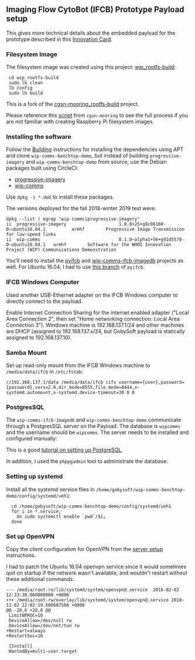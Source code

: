 ## Imaging Flow CytoBot (IFCB) Prototype Payload setup

This gives more technical details about the embedded payload for the prototype described in this [Innovation Card](https://github.com/WHOIGit/wip-comms-benchtop-demo/wiki/Innovation-Card).


### Filesystem Image

The filesystem image was created using this project: [wip_rootfs-build](https://github.com/GobySoft/wip_rootfs-build):

     cd wip_rootfs-build
     sudo lb clean
     lb config
     sudo lb build

This is a fork of the [cgsn-mooring_rootfs-build](https://bitbucket.org/ooicgsn/cgsn-mooring_rootfs-build/) project.

Please reference this [script](https://bitbucket.org/ooicgsn/cgsn-mooring_rootfs-build/src/f2959ac2e4e490b88f156b68e0187191019adbc5/scripts/master_raspi_base_image.sh?at=master&fileviewer=file-view-default) from `cgsn-mooring` to see the full process if you are not familiar with creating Raspberry Pi filesystem images.

### Installing the software

Follow the [Building](doc_01-build.md) instructions for installing the dependencies using APT and clone `wip-comms-benchtop-demo`, but instead of building `progressive-imagery` and `wip-comms-benchtop-demo` from source, use the Debian packages built using CircleCI:

  - [progressive-imagery](https://48-126860141-gh.circle-artifacts.com/0/root/deb/progressive-imagery_1.0.0%2B25%2Bg8c06160-0~ubuntu16.04.1_armhf.deb)
  - [wip-comms](https://56-137246482-gh.circle-artifacts.com/0/root/deb/wip-comms_0.1.0~alpha1%2B56%2Bg91d5578-0~ubuntu16.04.1_armhf.deb)

Use `dpkg -i *.deb` to install these packages.

The versions deployed for the fall 2018-winter 2019 test were:
```
dpkg --list | egrep "wip-comms|progressive-imagery"
ii  progressive-imagery                    1.0.0+25+g8c06160-0~ubuntu16.04.1          armhf        Progressive Image Transmission for low-speed links
ii  wip-comms                              0.1.0~alpha1+56+g91d5578-0~ubuntu16.04.1   armhf        Software for the WHOI Innovation Project (WIP) Communications Demonstration
```

You'll need to install the [pyifcb](https://github.com/joefutrelle/pyifcb) and [wip-comms-ifcb-imagedb](https://github.com/WHOIGit/wip-comms-ifcb-imagedb) projects as well. For Ubuntu 16.04, I had to use [this branch](https://github.com/GobySoft/pyifcb/tree/ubuntu16.04) of `pyifcb`.

### IFCB Windows Computer

Used another USB-Ethernet adapter on the IFCB Windows computer to directly connect to the payload.

Enable Internet Connection Sharing for the internet enabled adapter ("Local Area Connection 2", then set "Home networking connection: Local Area Connection 3"). Windows machine is 192.168.137.1/24 and other machines are DHCP (assigned to 192.168.137.x/24, but GobySoft payload is statically assigned to 192.168.137.10).

### Samba Mount

Set up read-only mount from the IFCB Windows machine to `/media/data/ifcb` in `/etc/fstab`:
```
//192.168.137.1/data /media/data/ifcb cifs username={user},password={password},vers=2.0,dir_mode=0555,file_mode=0444,x-systemd.automount,x-systemd.device-timeout=30 0 0
```

### PostgresSQL

The `wip-comms-ifcb-imagedb` and `wip-comms-benchtop-demo` communicate through a PostgresSQL server on the Payload. The database is `wipcomms` and the username should be `wipcomms`. The server needs to be installed and configured manually:

This is a good [tutorial on setting up PostgreSQL](https://www.howtoforge.com/tutorial/postgresql-on-ubuntu-16-04/).

In addition, I used the `phppgadmin` tool to administrate the database.

### Setting up systemd

Install all the systemd service files in `/home/gobysoft/wip-comms-benchtop-demo/config/systemd/veh1`:

      cd /home/gobysoft/wip-comms-benchtop-demo/config/systemd/veh1
      for i in *.service;
        do sudo systemctl enable `pwd`/$i;
      done

### Set up OpenVPN

Copy the client configuration for OpenVPN from the [server setup](doc_20-shore-server.md) instructions.

I had to patch the Ubuntu 16.04 openvpn service since it would sometimes quit on startup if the network wasn't available, and wouldn't restart without these additional commands:

```
--- /media/root-ro/lib/systemd/system/openvpn@.service  2016-02-02 12:33:30.000000000 +0000
+++ /media/root-rw/overlay/lib/systemd/system/openvpn@.service 2018-11-02 12:02:19.600687566 +0000
@@ -20,6 +20,8 @@
 LimitNPROC=10
 DeviceAllow=/dev/null rw
 DeviceAllow=/dev/net/tun rw
+Restart=always
+RestartSec=10
 
 [Install]
 WantedBy=multi-user.target
```